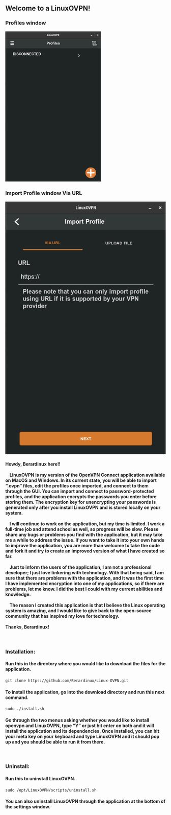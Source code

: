 <h2>Welcome to a LinuxOVPN!</h1>
<h3>Profiles window</h3>
<img src="https://github.com/Berardinux/Linux-OVPN/blob/main/images/LinuxOVPN-0.png" alt="Alt text" width="300"/>
<h3>Import Profile window Via URL</h3>
<img src="https://github.com/Berardinux/Linux-OVPN/blob/main/images/LinuxOVPN-1.png">

<h4>
  Howdy, Berardinux here!!
  <br><br>
  &nbsp; &nbsp; LinuxOVPN is my version of the OpenVPN Connect application available on MacOS and Windows. In its current state, you will be able to import “.ovpn” files, edit the profiles once imported, and connect to them through the GUI. You can import and connect to password-protected profiles, and the application encrypts the passwords you enter before storing them. The encryption key for unencrypting your passwords is generated only after you install LinuxOVPN and is stored locally on your system. 
  <br><br>
  &nbsp; &nbsp; I will continue to work on the application, but my time is limited. I work a full-time job and attend school as well, so progress will be slow. Please share any bugs or problems you find with the application, but it may take me a while to address the issue. If you want to take it into your own hands to improve the application, you are more than welcome to take the code and fork it and try to create an improved version of what I have created so far.
  <br><br>
  &nbsp; &nbsp; Just to inform the users of the application, I am not a professional developer; I just love tinkering with technology. With that being said, I am sure that there are problems with the application, and it was the first time I have implemented encryption into one of my applications, so if there are problems, let me know. I did the best I could with my current abilities and knowledge.
  <br><br>
  &nbsp; &nbsp; The reason I created this application is that I believe the Linux operating system is amazing, and I would like to give back to the open-source community that has inspired my love for technology.
  <br><br>
  Thanks, Berardinux!
</h4>
<br>
<h3>Installation:</h3>
<h4>Run this in the directory where you would like to download the files for the application.</h4>
<pre><code>git clone https://github.com/Berardinux/Linux-OVPN.git</code></pre>
<h4>To install the application, go into the download directory and run this next command.</h4>
<pre><code>sudo ./install.sh</code></pre>
<h4>
  Go through the two menus asking whether you would like to install openvpn and LinuxOVPN, type “Y” or just hit enter on both and it will install the application and its dependencies. Once installed, you can hit your meta key on your keyboard and type LinuxOVPN and it should pop up and you should be able to run it from there. 
</h4>
<br>
<h3>Uninstall:</h3>
<h4>Run this to uninstall LinuxOVPN.</h4>
<pre><code>sudo /opt/LinuxOVPN/scripts/uninstall.sh</code></pre>
<h4>You can also uninstall LinuxOVPN through the application at the bottom of the settings window.</h4>
